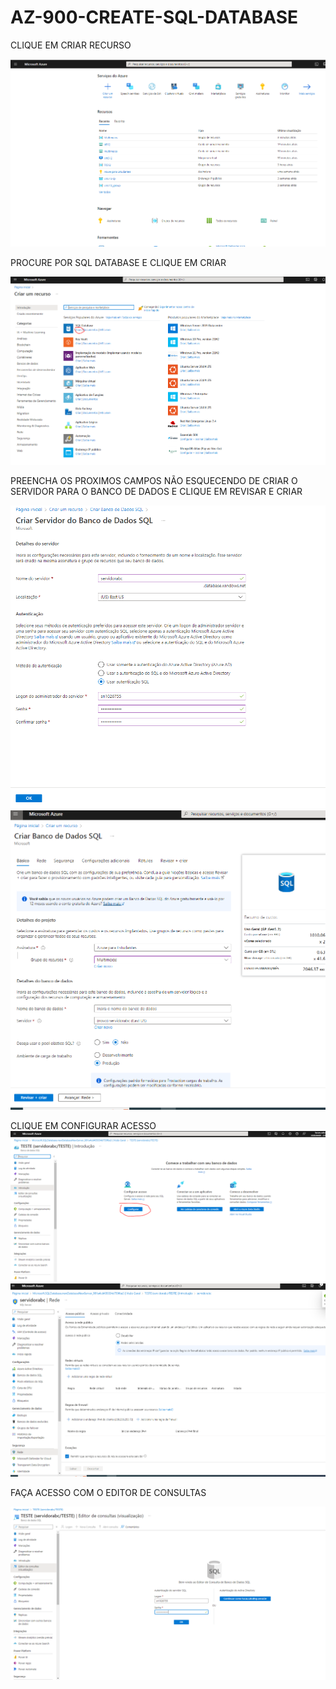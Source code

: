 # AZ-900-CREATE-SQL-DATABASE

CLIQUE EM CRIAR RECURSO

![alt text](01.PNG)


PROCURE POR SQL DATABASE E CLIQUE EM CRIAR

![alt text](02.PNG)


PREENCHA OS PROXIMOS CAMPOS NÃO ESQUECENDO DE CRIAR O SERVIDOR PARA O BANCO DE DADOS E CLIQUE EM REVISAR E CRIAR

![alt text](03.PNG)
![alt text](04.PNG)



CLIQUE EM CONFIGURAR ACESSO
![alt text](05.PNG)
![alt text](06.PNG)


FAÇA ACESSO COM O EDITOR DE CONSULTAS

![alt text](07.PNG)
